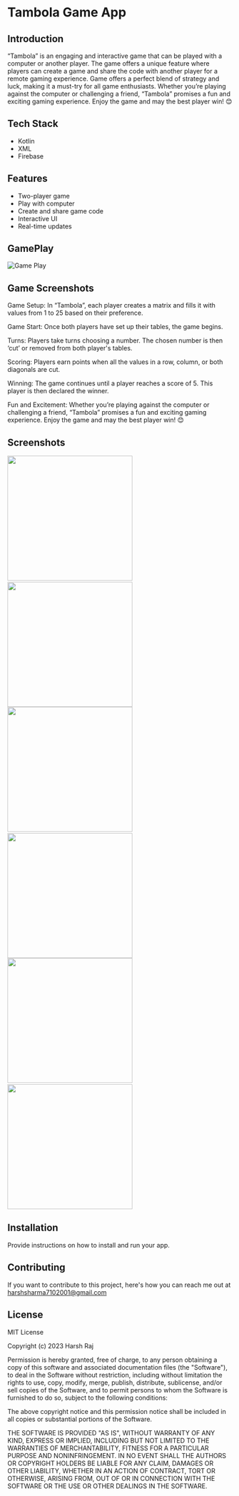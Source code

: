 # Tambola Game App

## Introduction
“Tambola” is an engaging and interactive game that can be played with a computer or another player. The game offers a unique feature where players can create a game and share the code with another player for a remote gaming experience.
Game offers a perfect blend of strategy and luck, making it a must-try for all game enthusiasts. Whether you’re playing against the computer or challenging a friend, “Tambola” promises a fun and exciting gaming experience. Enjoy the game and may the best player win! 😊

## Tech Stack
- Kotlin
- XML
- Firebase

## Features
- Two-player game
- Play with computer
- Create and share game code
- Interactive UI
- Real-time updates

## GamePlay

![Game Play](https://github.com/harshsharma7102001/Tambola/blob/master/images/playing.gif)

##  Game Screenshots
Game Setup: In “Tambola”, each player creates a matrix and fills it with values from 1 to 25 based on their preference.

Game Start: Once both players have set up their tables, the game begins.

Turns: Players take turns choosing a number. The chosen number is then ‘cut’ or removed from both player's tables.

Scoring: Players earn points when all the values in a row, column, or both diagonals are cut.

Winning: The game continues until a player reaches a score of 5. This player is then declared the winner.

Fun and Excitement: Whether you’re playing against the computer or challenging a friend, “Tambola” promises a fun and exciting gaming experience. Enjoy the game and may the best player win! 😊

## Screenshots
<img src="https://github.com/harshsharma7102001/Tambola/blob/master/images/splash.png" width="280px"/> <img src="https://github.com/harshsharma7102001/Tambola/blob/master/images/main_Scrn_one.png" width="280px"/>
 <img src="https://github.com/harshsharma7102001/Tambola/blob/master/images/play_conp.png" width="280px"/>
 <img src="https://github.com/harshsharma7102001/Tambola/blob/master/images/main_scrn_friends.png" width="280px"/><img src="https://github.com/harshsharma7102001/Tambola/blob/master/images/create_game.png" width="280px"/>
 <img src="https://github.com/harshsharma7102001/Tambola/blob/master/images/winner.png" width="280px"/>



## Installation
Provide instructions on how to install and run your app.

## Contributing
If you want to contribute to this project, here's how you can reach me out at harshsharma7102001@gmail.com

## License
MIT License

Copyright (c) 2023 Harsh Raj

Permission is hereby granted, free of charge, to any person obtaining a copy
of this software and associated documentation files (the "Software"), to deal
in the Software without restriction, including without limitation the rights
to use, copy, modify, merge, publish, distribute, sublicense, and/or sell
copies of the Software, and to permit persons to whom the Software is
furnished to do so, subject to the following conditions:

The above copyright notice and this permission notice shall be included in all
copies or substantial portions of the Software.

THE SOFTWARE IS PROVIDED "AS IS", WITHOUT WARRANTY OF ANY KIND, EXPRESS OR
IMPLIED, INCLUDING BUT NOT LIMITED TO THE WARRANTIES OF MERCHANTABILITY,
FITNESS FOR A PARTICULAR PURPOSE AND NONINFRINGEMENT. IN NO EVENT SHALL THE
AUTHORS OR COPYRIGHT HOLDERS BE LIABLE FOR ANY CLAIM, DAMAGES OR OTHER
LIABILITY, WHETHER IN AN ACTION OF CONTRACT, TORT OR OTHERWISE, ARISING FROM,
OUT OF OR IN CONNECTION WITH THE SOFTWARE OR THE USE OR OTHER DEALINGS IN THE
SOFTWARE.

